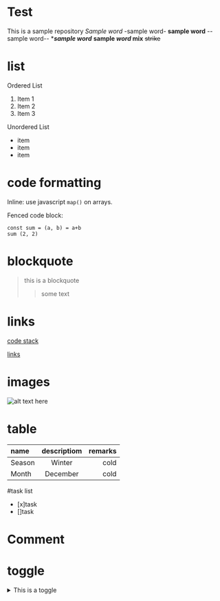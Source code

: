 # Test
This is a sample repository
*Sample word*
-sample word-
**sample word**
--sample word--
****sample word***
**sample *word* mix**
~~strike~~

# list

Ordered List

1. Item 1
1. Item 2
1. Item 3

Unordered List

- item
- item
- item

# code formatting

Inline: use javascript `map()` on arrays.

Fenced code block:

```
const sum = (a, b) = a+b
sum (2, 2)
```
# blockquote

> this is a blockquote
>
>> some text

# links

[code stack][cs]

[links](#code-formatting)

[CS]: https://youtube.com/name "code"

# images

![alt text here]()

# table

|name     |descriptiom    |remarks
|:-----   |:-----:        |----:
Season|Winter|cold
Month|December|cold

#task list
- [x]task
- []task

# Comment
[this is a comment]: #

# toggle
<details>
<Summary>This is a toggle</summary>
Contains of toggle
   </deatils>


# Callouts
> :Bulb: **tips:** Here is an important tip


This is an example\
and you can
> text is not a quote\
user `git status` to \
`#ffffff`\
1. first line item
- second line item
  - third line item
    - third line item

- [x] #739
Here is a simple footnote[^1].\
a foot note can [^2].\
[^1]: my referance\
[^2]:a foot note

